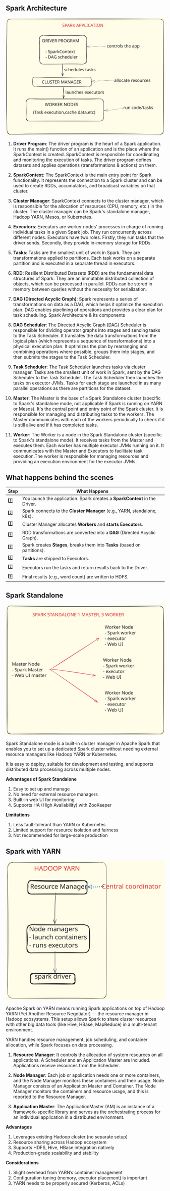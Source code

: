 ## **Spark Architecture**
![Steps](sparkarc.svg)
 

1. **Driver Program**: The driver program is the heart of a Spark application. It runs the main() function of an application and is the place where the SparkContext is created. SparkContext is responsible for coordinating and monitoring the execution of tasks. The driver program defines datasets and applies operations (transformations & actions) on them.

2. **SparkContext**: The SparkContext is the main entry point for Spark functionality. It represents the connection to a Spark cluster and can be used to create RDDs, accumulators, and broadcast variables on that cluster.

3. **Cluster Manager**: SparkContext connects to the cluster manager, which is responsible for the allocation of resources (CPU, memory, etc.) in the cluster. The cluster manager can be Spark's standalone manager, Hadoop YARN, Mesos, or Kubernetes.

4. **Executors**: Executors are worker nodes' processes in charge of running individual tasks in a given Spark job. They run concurrently across different nodes. Executors have two roles. Firstly, they run tasks that the driver sends. Secondly, they provide in-memory storage for RDDs.

5. **Tasks**: Tasks are the smallest unit of work in Spark. They are transformations applied to partitions. Each task works on a separate partition and is executed in a separate thread in executors.

6. **RDD**: Resilient Distributed Datasets (RDD) are the fundamental data structures of Spark. They are an immutable distributed collection of objects, which can be processed in parallel. RDDs can be stored in memory between queries without the necessity for serialization.

7. **DAG (Directed Acyclic Graph)**: Spark represents a series of transformations on data as a DAG, which helps it optimize the execution plan. DAG enables pipelining of operations and provides a clear plan for task scheduling.
Spark Architecture & Its components

8. **DAG Scheduler**: The Directed Acyclic Graph (DAG) Scheduler is responsible for dividing operator graphs into stages and sending tasks to the Task Scheduler. It translates the data transformations from the logical plan (which represents a sequence of transformations) into a physical execution plan. It optimizes the plan by rearranging and combining operations where possible, groups them into stages, and then submits the stages to the Task Scheduler.

9. **Task Scheduler**: The Task Scheduler launches tasks via cluster manager. Tasks are the smallest unit of work in Spark, sent by the DAG Scheduler to the Task Scheduler. The Task Scheduler then launches the tasks on executor JVMs. Tasks for each stage are launched in as many parallel operations as there are partitions for the dataset.

10. **Master**: The Master is the base of a Spark Standalone cluster (specific to Spark's standalone mode, not applicable if Spark is running on YARN or Mesos). It's the central point and entry point of the Spark cluster. It is responsible for managing and distributing tasks to the workers. The Master communicates with each of the workers periodically to check if it is still alive and if it has completed tasks.

11. **Worker**: The Worker is a node in the Spark Standalone cluster (specific to Spark's standalone mode). It receives tasks from the Master and executes them. Each worker has multiple executor JVMs running on it. It communicates with the Master and Executors to facilitate task execution.The worker is responsible for managing resources and providing an execution environment for the executor JVMs.

## **What happens behind the scenes**

   | Step | What Happens                                                                |
   | ---- | --------------------------------------------------------------------------- |
   | 1️⃣  | You launch the application. Spark creates a **SparkContext** in the Driver. |
   | 2️⃣  | Spark connects to the **Cluster Manager** (e.g., YARN, standalone, k8s).    |
   | 3️⃣  | Cluster Manager allocates **Workers** and **starts Executors**.             |
   | 4️⃣  | RDD transformations are converted into a **DAG** (Directed Acyclic Graph).  |
   | 5️⃣  | Spark creates **Stages**, breaks them into **Tasks** (based on partitions). |
   | 6️⃣  | **Tasks** are shipped to Executors.                                         |
   | 7️⃣  | Executors run the tasks and return results back to the Driver.              |
   | 8️⃣  | Final results (e.g., word count) are written to HDFS.                       |


## **Spark Standalone**
![Steps](sparkstandalone.svg)

Spark Standalone mode is a built-in cluster manager in Apache Spark that enables you to set up a dedicated Spark cluster without needing external resource managers like Hadoop YARN or Kubernetes.

It is easy to deploy, suitable for development and testing, and supports distributed data processing across multiple nodes.

**Advantages of Spark Standalone**

1. Easy to set up and manage
2. No need for external resource managers
3. Built-in web UI for monitoring
4. Supports HA (High Availability) with ZooKeeper

**Limitations**

1. Less fault-tolerant than YARN or Kubernetes
2. Limited support for resource isolation and fairness
3. Not recommended for large-scale production


## **Spark with YARN**

![Steps](yarn.svg)

Apache Spark on YARN means running Spark applications on top of Hadoop YARN (Yet Another Resource Negotiator) — the resource manager in Hadoop ecosystems. This setup allows Spark to share cluster resources with other big data tools (like Hive, HBase, MapReduce) in a multi-tenant environment.

YARN handles resource management, job scheduling, and container allocation, while Spark focuses on data processing.

1. **Resource Manager**: It controls the allocation of system resources on all applications. A Scheduler and an Application Master are included. Applications receive resources from the Scheduler.

2. **Node Manager**: Each job or application needs one or more containers, and the Node Manager monitors these containers and their usage. Node Manager consists of an Application Master and Container. The Node Manager monitors the containers and resource usage, and this is reported to the Resource Manager.

3. **Application Master**: The ApplicationMaster (AM) is an instance of a framework-specific library and serves as the orchestrating process for an individual application in a distributed environment.

**Advantages**

1. Leverages existing Hadoop cluster (no separate setup)
2. Resource sharing across Hadoop ecosystem
3. Supports HDFS, Hive, HBase integration natively
4. Production-grade scalability and stability

**Considerations**

1. Slight overhead from YARN’s container management
2. Configuration tuning (memory, executor placement) is important
3. YARN needs to be properly secured (Kerberos, ACLs)

